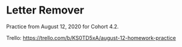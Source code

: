 # Letter Remover
Practice from August 12, 2020 for Cohort 4.2.

Trello: https://trello.com/b/KS0TD5xA/august-12-homework-practice